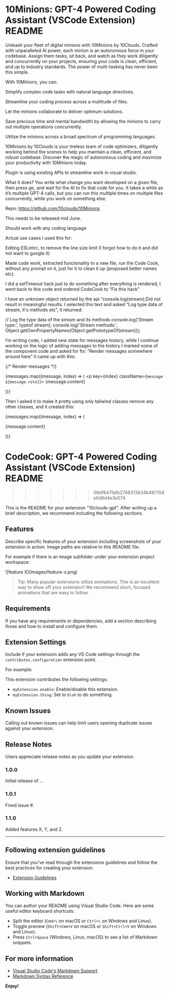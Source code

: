 # 10Minions: GPT-4 Powered Coding Assistant (VSCode Extension) README

Unleash your fleet of digital minions with 10Minions by 10Clouds. Crafted with unparalleled AI power, each minion is an autonomous force in your codebase. Assign them tasks, sit back, and watch as they work diligently and concurrently on your projects, ensuring your code is clean, efficient, and up to industry standards. The power of multi-tasking has never been this simple.

With 10Minions, you can:

Simplify complex code tasks with natural language directives.

Streamline your coding process across a multitude of files.

Let the minions collaborate to deliver optimum solutions.

Save precious time and mental bandwidth by allowing the minions to carry out multiple operations concurrently.

Utilize the minions across a broad spectrum of programming languages.

10Minions by 10Clouds is your tireless team of code optimizers, diligently working behind the scenes to help you maintain a clean, efficient, and robust codebase. Discover the magic of autonomous coding and maximize your productivity with 10Minions today.

Plugin is using existing APIs to streamline work in visual studio.

What it does? You write what change you want developed on a given file, then press go, and wait for the AI to fix that code for you. It takes a while as it’s multiple GPT-4 calls, but you can run this multiple times on multiple files concurrently, while you work on something else.

Repo: https://github.com/10clouds/10Minions

This needs to be released mid June.

Should work with any coding language

Actual use cases I used this for:

Editing ESLintrc, to remove the line size limit (I forgot how to do it and did not want to google it)

Made code work, extracted funciionality to a new file, run the Code Cook, without any prompt on it, just for it to clean it up (proposed better names etc).

I did a setTimeout hack just to do something after everything is rendered, I went back to this code and ordered CodeCook to “Fix this hack”

I have an unknown object returned by the api “console.log(stream);Did not result in meaningful results. I selected this text and asked “Log type data of stream, it's methods etc”, it returned:

// Log the type data of the stream and its methods
    console.log('Stream type:', typeof stream);
    console.log('Stream methods:', Object.getOwnPropertyNames(Object.getPrototypeOf(stream)));

I’m writing code, I added new state for messages history, while I continue working on the logic of adding messages to the history I marked some of the component code and asked for fix: “Render messages somewhere around here” it came up with this:

{/* Render messages */}
          <div className="messages-container">
            {messages.map((message, index) => (
              <p key={index} className={`message ${message.role}`}>
                {message.content}
               </p>
            ))}
          </div>

Then I asked it to make it pretty using only tailwind classes remove any other classes, and it created this:

<div className="bg-white dark:bg-gray-800 shadow-lg rounded-lg p-4 mt-5">
            {messages.map((message, index) => (
              <p
                key={index}
                className={`${
                  message.role === "assistant"
                    ? "bg-blue-500 text-white dark:bg-blue-600"
                    : "bg-gray-200 text-gray-900 dark:bg-gray-600 dark:text-gray-300"
                } rounded-lg p-2 my-2`}
              >
                {message.content}
              </p>
            ))}
          </div>

# CodeCook: GPT-4 Powered Coding Assistant (VSCode Extension) README
>>>>>>> 06df847fafb2768313634b487104e6d9d4e3e574

This is the README for your extension "10clouds-gpt". After writing up a brief description, we recommend including the following sections.

## Features

Describe specific features of your extension including screenshots of your extension in action. Image paths are relative to this README file.

For example if there is an image subfolder under your extension project workspace:

\!\[feature X\]\(images/feature-x.png\)

> Tip: Many popular extensions utilize animations. This is an excellent way to show off your extension! We recommend short, focused animations that are easy to follow.

## Requirements

If you have any requirements or dependencies, add a section describing those and how to install and configure them.

## Extension Settings

Include if your extension adds any VS Code settings through the `contributes.configuration` extension point.

For example:

This extension contributes the following settings:

* `myExtension.enable`: Enable/disable this extension.
* `myExtension.thing`: Set to `blah` to do something.

## Known Issues

Calling out known issues can help limit users opening duplicate issues against your extension.

## Release Notes

Users appreciate release notes as you update your extension.

### 1.0.0

Initial release of ...

### 1.0.1

Fixed issue #.

### 1.1.0

Added features X, Y, and Z.

---

## Following extension guidelines

Ensure that you've read through the extensions guidelines and follow the best practices for creating your extension.

* [Extension Guidelines](https://code.visualstudio.com/api/references/extension-guidelines)

## Working with Markdown

You can author your README using Visual Studio Code. Here are some useful editor keyboard shortcuts:

* Split the editor (`Cmd+\` on macOS or `Ctrl+\` on Windows and Linux).
* Toggle preview (`Shift+Cmd+V` on macOS or `Shift+Ctrl+V` on Windows and Linux).
* Press `Ctrl+Space` (Windows, Linux, macOS) to see a list of Markdown snippets.

## For more information

* [Visual Studio Code's Markdown Support](http://code.visualstudio.com/docs/languages/markdown)
* [Markdown Syntax Reference](https://help.github.com/articles/markdown-basics/)

**Enjoy!**
